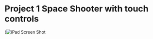 #  Project 1 Space Shooter with touch controls


(![iPad Screen Shot](https://user-images.githubusercontent.com/613840/155855819-3e783f49-2a0f-4780-9397-e8bb0169641c.png)
